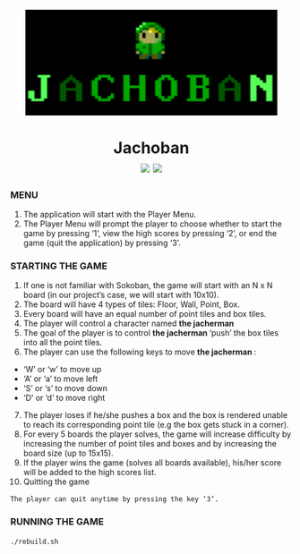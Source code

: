 <h1 align="center">
  <br />
  <img src="./assets/logo.png" alt="icon" width="450px" />
  <br/>
  <br/>
  Jachoban
  <br/>
  <img src="https://img.shields.io/badge/status-development-yellow.svg" />
  <img src="https://img.shields.io/badge/gcc-v5.4.0-green.svg" />
  <br/>
</h1>

### MENU
1. The application will start with the Player Menu. 
2. The Player Menu will prompt the player to choose whether to start the game by pressing ‘1’, view the high scores by pressing ‘2’, or end the game (quit the application) by pressing ‘3’.

### STARTING THE GAME
1. If one is not familiar with Sokoban, the game will start with an N x N board (in our project’s case, we will start with 10x10). 
2. The board will have 4 types of tiles: Floor, Wall, Point, Box.
3. Every board will have an equal number of point tiles and box tiles.
4. The player will control a character named <b> the jacherman </b>
5. The goal of the player is to control <b> the jacherman </b> ‘push’ the box tiles into all the point tiles.
6. The player can use the following keys to move <b> the jacherman </b>:
- ‘W’ or ‘w’ to move up
- ‘A’ or ‘a’ to move left
- ‘S’ or ‘s’ to move down
- ‘D’ or ‘d’ to move right    
7. The player loses if he/she pushes a box and the box is rendered unable to reach its corresponding point tile (e.g the box gets stuck in a corner).
8. For every 5 boards the player solves, the game will increase difficulty by increasing the number of point tiles and boxes and by increasing the board size (up to 15x15).
9. If the player wins the game (solves all boards available), his/her score will be added to the high scores list. 
10. Quitting the game
```
The player can quit anytime by pressing the key ‘3’.
```

### RUNNING THE GAME
```
./rebuild.sh
```